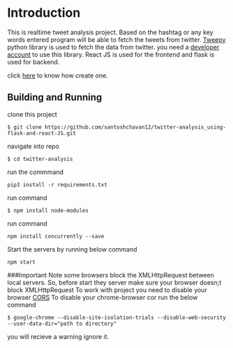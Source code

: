 # Introduction

This is realtime tweet analysis project.
Based on the hashtag or any key words entered program will be able to fetch the tweets from twitter.
[Tweepy](https://www.tweepy.org/) python library is used to fetch the data from twitter.
you need a [developer account](https://developer.twitter.com/en) to use this library.
React JS is used for the frontend and flask is used for backend.

click [here](https://developer.twitter.com/en/support/twitter-api/developer-account) to know how create one.
## Building and Running
clone this project 
```
$ git clone https://github.com/santoshchavan12/twitter-analysis_using-flask-and-react-JS.git
```
navigate into repo
```
$ cd twitter-analysis
```
run the commmand
```
pip3 install -r requirements.txt
```
run command 
```
$ npm install node-modules
```

run command 
```
npm install concurrently --save
```

Start the servers by running below command
```
npm start
```

###Important Note
some browsers block the XMLHttpRequest between local servers.
So, before start they server make sure your browser doesn;t block XMLHttpRequest
To work with project you need to disable your browser [CORS](https://developer.mozilla.org/en-US/docs/Web/HTTP/CORS) 
To disable your chrome-browser cor run the below command
```
$ google-chrome --disable-site-isolation-trials --disable-web-security --user-data-dir="path to directory"
```
you will recieve a warning ignore it.



